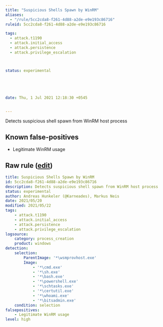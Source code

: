 ```yaml
---
title: "Suspicious Shells Spawn by WinRM"
aliases:
  - "/rule/5cc2cda8-f261-4d88-a2de-e9e193c86716"
ruleid: 5cc2cda8-f261-4d88-a2de-e9e193c86716

tags:
  - attack.t1190
  - attack.initial_access
  - attack.persistence
  - attack.privilege_escalation



status: experimental





date: Thu, 1 Jul 2021 12:18:30 +0545


---
```


Detects suspicious shell spawn from WinRM host process

<!--more-->


## Known false-positives

* Legitimate WinRM usage




## Raw rule ([edit](https://github.com/SigmaHQ/sigma/edit/master/rules/windows/process_creation/proc_creation_win_susp_shell_spawn_from_winrm.yml))
```yaml
title: Suspicious Shells Spawn by WinRM
id: 5cc2cda8-f261-4d88-a2de-e9e193c86716
description: Detects suspicious shell spawn from WinRM host process
status: experimental
author: Andreas Hunkeler (@Karneades), Markus Neis
date: 2021/05/20
modified: 2021/05/22
tags:
    - attack.t1190
    - attack.initial_access
    - attack.persistence
    - attack.privilege_escalation
logsource:
    category: process_creation
    product: windows
detection:
    selection:
        ParentImage: '*\wsmprovhost.exe'
        Image:
            - '*\cmd.exe'
            - '*\sh.exe'
            - '*\bash.exe'
            - '*\powershell.exe'
            - '*\schtasks.exe'
            - '*\certutil.exe'
            - '*\whoami.exe'
            - '*\bitsadmin.exe'
    condition: selection
falsepositives:
    - Legitimate WinRM usage
level: high

```
